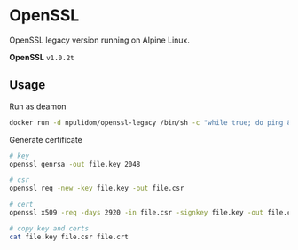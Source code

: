 OpenSSL
=======

OpenSSL legacy version running on Alpine Linux.

**OpenSSL** `v1.0.2t`


## Usage

Run as deamon
```bash
docker run -d npulidom/openssl-legacy /bin/sh -c "while true; do ping 8.8.8.8; done"
```

Generate certificate
```bash
# key
openssl genrsa -out file.key 2048

# csr
openssl req -new -key file.key -out file.csr

# cert
openssl x509 -req -days 2920 -in file.csr -signkey file.key -out file.crt

# copy key and certs
cat file.key file.csr file.crt
```
